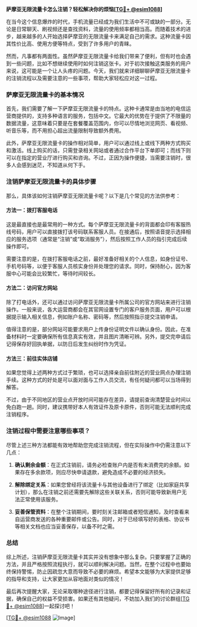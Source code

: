 **萨摩亚无限流量卡怎么注销？轻松解决你的烦恼[[TG💪+ @esim1088](https://t.me/s/esim1088)]**

在当今这个信息爆炸的时代，手机流量已经成为我们生活中不可或缺的一部分。无论是日常聊天、刷视频还是查找资料，流量的使用频率都相当高。而随着技术的进步，越来越多的人开始选择萨摩亚的无限流量卡来满足自己的需求。这种流量卡因其性价比高、使用方便等特点，受到了许多用户的青睐。

然而，凡事都有两面性。虽然萨摩亚无限流量卡给我们带来了便利，但有时也会遇到一些问题，比如不想继续使用时如何注销这张卡。对于初次接触这类服务的用户来说，这可能是一个让人头疼的问题。今天，我们就来详细聊聊萨摩亚无限流量卡的注销流程以及需要注意的一些事项，帮助大家轻松应对这一过程。

### 萨摩亚无限流量卡的基本情况

首先，我们需要了解一下萨摩亚无限流量卡的特点。这种卡通常是由当地的电信运营商提供的，支持多种语言的服务，包括中文。它最大的优势在于提供了不限量的数据流量，这意味着只要是在套餐覆盖范围内，你可以尽情地浏览网页、看视频、听音乐等，而不用担心超出流量限制导致额外费用。

此外，萨摩亚无限流量卡的操作相对简单，用户可以通过线上或线下两种方式购买和激活。线上购买的话，只需登录相关网站或者通过合作平台下单即可；而线下则可以在指定的营业厅进行购买和咨询。不过，正因为操作便捷，当需要注销时，很多人会感到迷茫，不知道从何下手。

### 注销萨摩亚无限流量卡的具体步骤

那么，具体该如何注销萨摩亚无限流量卡呢？以下是几个常见的方法供参考：

#### 方法一：拨打客服电话

这是最直接也是最常用的一种方式。每个萨摩亚无限流量卡的背面都会印有客服热线号码，用户可以直接拨打该号码联系客服人员。在接通后，按照语音提示选择相应的服务选项（通常是“注销”或“取消服务”），然后按照工作人员的指引完成后续操作即可。

需要注意的是，在拨打客服电话之前，最好准备好相关的个人信息，如身份证号、手机号码等，以便于客服人员核实身份并处理您的请求。同时，保持耐心，因为客服中心可能会比较繁忙，等待时间较长。

#### 方法二：访问官方网站

除了打电话外，还可以通过访问萨摩亚无限流量卡所属公司的官方网站来进行注销操作。一般来说，各大运营商都会在其官网设置专门的客户服务页面，用户可以根据提示输入相关信息，例如账户名称、密码等，然后按照指示提交注销申请。

值得注意的是，部分网站可能要求用户上传身份证明文件以确认身份。因此，在准备材料时一定要确保所有信息真实有效，并且图片清晰可辨。另外，提交完申请后记得保存好回执单据，以防日后发生纠纷时作为凭证。

#### 方法三：前往实体店铺

如果您觉得上述两种方式过于繁琐，也可以选择亲自前往附近的营业网点办理注销手续。这种方式的好处是可以面对面与工作人员交流，有任何疑问都可以当场得到解答。

不过，由于不同地区的营业点开放时间可能存在差异，请提前查询清楚营业时间以免白跑一趟。同时，建议携带好本人有效证件及原卡原件，否则可能无法顺利完成注销程序。

### 注销过程中需要注意哪些事项？

尽管上述三种方法都能有效地帮助您完成注销流程，但在实际操作中仍需注意以下几点：

1. **确认剩余金额**：在正式注销前，请务必检查账户内是否有未消费完的余额。如果存在多余款项，则应尽快申请退款，避免造成不必要的经济损失。
   
2. **解除绑定关系**：如果您曾经将该流量卡与其他设备进行了绑定（比如家庭共享计划），那么在注销之前还需要先解除这些关联关系，否则可能导致新用户无法正常使用该服务。

3. **妥善保管资料**：在整个注销期间，要时刻关注邮箱或者短信通知，及时查看来自运营商发送的各种重要邮件或公告。同时，对于已经填写好的表格、协议书等相关文档也应当妥善保存，以备不时之需。

### 总结

综上所述，注销萨摩亚无限流量卡其实并没有想象中那么复杂。只要掌握了正确的方法，并且严格按照流程执行，就可以顺利解决问题。当然，在整个过程中也要始终保持警惕，防止因疏忽大意而导致不必要的麻烦。希望本文能够为大家提供足够的指导和支持，让大家更加从容地面对类似的情况！

最后再次提醒大家，无论采取哪种途径进行注销，都要记得保留好所有的记录和证据，确保自己的权益不受损害。如果还有其他疑问，不妨加入我们的讨论群组[[TG💪+ @esim1088](https://t.me/s/esim1088)]一起探讨吧！

[[TG💪+ @esim1088](https://t.me/s/esim1088) ![Image](https://i.postimg.cc/4NQfJmqS/Snipaste-2025-05-13-00-14-12.png)]